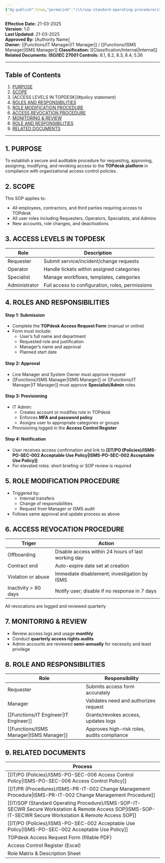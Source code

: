 ```yaml
---
{"dg-publish":true,"permalink":"/it/sop-standard-operating-procedure/isms-sop-it-topaccess-to-pdesk-access-request-sop/","tags":["topdesk","SOP"],"noteIcon":"lightbulb"}
---
```


 
**Effective Date:** 21-03-2025  
**Version:** 1.0  
**Last Updated:** 21-03-2025  
**Approved By:** [Authority Name]  
**Owner:** [[Functions/IT Manager\|IT Manager]] / [[Functions/ISMS Manager\|ISMS Manager]]
**Classification:** [[Classification/Internal\|Internal]]
**Related Documents:**
**ISO/IEC 27001 Controls:** 8.1, 8.2, 8.3, 8.4, 5.36

---
## **Table of Contents**  
1. [PURPOSE](#purpose)  
2. [SCOPE](#scope)  
3. [ACCESS LEVELS IN TOPDESK](#policy statement)  
4. [ROLES AND RESPONSIBILITIES](#roles-and-responsibilities)  
5. [ROLE MODIFICATION PROCEDURE](#dmarc)  
6. [ACCESS REVOCATION PROCEDURE](#responsibilities)  
7. [MONITORING & REVIEW](#compliance)  
8. [ROLE AND RESPONSIBILITIES](#registrations)
9. [RELATED DOCUMENTS](9)

---
## **1. PURPOSE**  
To establish a secure and auditable procedure for requesting, approving, assigning, modifying, and revoking access to the **TOPdesk platform** in compliance with organizational access control policies. 
## **2. SCOPE**
This SOP applies to:
- All employees, contractors, and third parties requiring access to TOPdesk
- All user roles including Requesters, Operators, Specialists, and Admins
- New accounts, role changes, and deactivations
## **3. ACCESS LEVELS IN TOPDESK** 

| Role          | Description                                      |
| ------------- | ------------------------------------------------ |
| Requester     | Submit service/incident/change requests          |
| Operator      | Handle tickets within assigned categories        |
| Specialist    | Manage workflows, templates, categories          |
| Administrator | Full access to configuration, roles, permissions |
## **4. ROLES AND RESPONSIBILITIES**

#### Step 1: **Submission**
- Complete the **TOPdesk Access Request Form** (manual or online)
- Form must include:
    - User’s full name and department
    - Requested role and justification
    - Manager’s name and approval
    - Planned start date
#### Step 2: **Approval**
- Line Manager and System Owner must approve request
- [[Functions/ISMS Manager\|ISMS Manager]] or [[Functions/IT Manager\|IT Manager]] must approve **Specialist/Admin** roles
#### Step 3: **Provisioning**
- IT Admin:
    - Creates account or modifies role in TOPdesk
    - Enforces **MFA and password policy**
    - Assigns user to appropriate categories or groups
- Provisioning logged in the **Access Control Register**
#### Step 4: **Notification**
- User receives access confirmation and link to **[[IT/PO (Policies)/ISMS-PO-SEC-002 Acceptable Use Policy\|ISMS-PO-SEC-002 Acceptable Use Policy]]**
- For elevated roles: short briefing or SOP review is required
## **5. ROLE MODIFICATION PROCEDURE**  
- Triggered by:
    - Internal transfers
    - Change of responsibilities
    - Request from Manager or ISMS audit
- Follows same approval and update process as above
## **6. ACCESS REVOCATION PROCEDURE**  

| Triger               | Action                                             |
| -------------------- | -------------------------------------------------- |
| Offboarding          | Disable access within 24 hours of last working day |
| Contract end         | Auto-expire date set at creation                   |
| Violation or abuse   | Immediate disablement; investigation by ISMS       |
| Inactivity > 90 days | Notify user; disable if no response in 7 days      |
All revocations are logged and reviewed quarterly
## **7. MONITORING & REVIEW**  
- Review access logs and usage **monthly**
- Conduct **quarterly access rights audits**
- Admin accounts are reviewed **semi-annually** for necessity and least privilege
## **8. ROLE AND RESPONSIBILITIES**

| Role             | Responsibility                              |
| ---------------- | ------------------------------------------- |
| Requester        | Submits access form accurately              |
| Manager          | Validates need and authorizes request       |
| [[Functions/IT Engineer\|IT Engineer]]  | Grants/revokes access, updates logs         |
| [[Functions/ISMS Manager\|ISMS Manager]] | Approves high-risk roles, audits compliance |
## **9. RELATED DOCUMENTS**

| Process                                                      |
| ------------------------------------------------------------ |
| [[IT/PO (Policies)/ISMS-PO-SEC-006 Access Control Policy\|ISMS-PO-SEC-006 Access Control Policy]]                    |
| [[IT/PR (Procedures)/ISMS-PR-IT-002 Change Management Procedure\|ISMS-PR-IT-002 Change Management Procedure]]               |
| [[IT/SOP (Standard Operating Procedure)/ISMS-SOP-IT-SECWR Secure Workstation & Remote Access SOP\|ISMS-SOP-IT-SECWR Secure Workstation & Remote Access SOP]] |
| [[IT/PO (Policies)/ISMS-PO-SEC-002 Acceptable Use Policy\|ISMS-PO-SEC-002 Acceptable Use Policy]]                    |
| TOPdesk Access Request Form (fillable PDF)                   |
| Access Control Register (Excel)                              |
| Role Matrix & Description Sheet                              |







